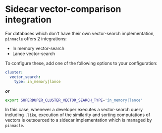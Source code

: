 # Sidecar vector-comparison integration

For databases which don't have their own vector-search implementation, `pinnacle` offers 
2 integrations:

- In memory vector-search
- Lance vector-search

To configure these, add one of the following options to your configuration:

```yaml
cluster:
  vector_search:
    type: in_memory|lance
```

***or***

```bash
export SUPERDUPER_CLUSTER_VECTOR_SEARCH_TYPE='in_memory|lance'
```

In this case, whenever a developer executes a vector-search query including `.like`, 
execution of the similarity and sorting computations of vectors is outsourced to 
a sidecar implementation which is managed by `pinnacle`.